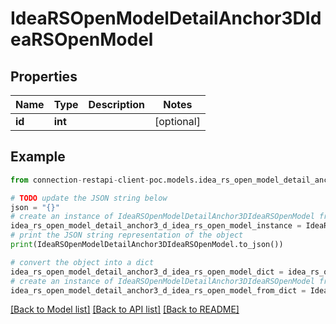 # IdeaRSOpenModelDetailAnchor3DIdeaRSOpenModel


## Properties

Name | Type | Description | Notes
------------ | ------------- | ------------- | -------------
**id** | **int** |  | [optional] 

## Example

```python
from connection-restapi-client-poc.models.idea_rs_open_model_detail_anchor3_d_idea_rs_open_model import IdeaRSOpenModelDetailAnchor3DIdeaRSOpenModel

# TODO update the JSON string below
json = "{}"
# create an instance of IdeaRSOpenModelDetailAnchor3DIdeaRSOpenModel from a JSON string
idea_rs_open_model_detail_anchor3_d_idea_rs_open_model_instance = IdeaRSOpenModelDetailAnchor3DIdeaRSOpenModel.from_json(json)
# print the JSON string representation of the object
print(IdeaRSOpenModelDetailAnchor3DIdeaRSOpenModel.to_json())

# convert the object into a dict
idea_rs_open_model_detail_anchor3_d_idea_rs_open_model_dict = idea_rs_open_model_detail_anchor3_d_idea_rs_open_model_instance.to_dict()
# create an instance of IdeaRSOpenModelDetailAnchor3DIdeaRSOpenModel from a dict
idea_rs_open_model_detail_anchor3_d_idea_rs_open_model_from_dict = IdeaRSOpenModelDetailAnchor3DIdeaRSOpenModel.from_dict(idea_rs_open_model_detail_anchor3_d_idea_rs_open_model_dict)
```
[[Back to Model list]](../README.md#documentation-for-models) [[Back to API list]](../README.md#documentation-for-api-endpoints) [[Back to README]](../README.md)



